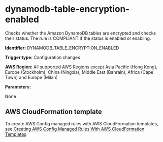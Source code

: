 # dynamodb\-table\-encryption\-enabled<a name="dynamodb-table-encryption-enabled"></a>

Checks whether the Amazon DynamoDB tables are encrypted and checks their status\. The rule is COMPLIANT if the status is enabled or enabling\.

**Identifier:** DYNAMODB\_TABLE\_ENCRYPTION\_ENABLED

**Trigger type:** Configuration changes

**AWS Region:** All supported AWS Regions except Asia Pacific \(Hong Kong\), Europe \(Stockholm\), China \(Ningxia\), Middle East \(Bahrain\), Africa \(Cape Town\) and Europe \(Milan\)

**Parameters:**

 None   


## AWS CloudFormation template<a name="w24aac11c29c17d109c15"></a>

To create AWS Config managed rules with AWS CloudFormation templates, see [Creating AWS Config Managed Rules With AWS CloudFormation Templates](aws-config-managed-rules-cloudformation-templates.md)\.